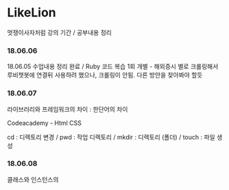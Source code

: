 # LikeLion
멋쟁이사자처럼 강의 기간 / 공부내용 정리

### 18.06.06
  18.06.05 수업내용 정리 완료 / 
  Ruby 코드 복습 1회
  개별 - 해외증시 별로 크롤링해서 루비챗봇에 연결뒤 사용하려 했으나, 크롤링이 안됨. 다른 방안을 찾아봐야 할듯


### 18.06.07
  라이브러리와 프레임워크의 차이  :  한단어의 차이
  
  Codeacademy   - Html CSS
  
  cd : 디렉토리 변경 / pwd : 작업 디렉토리 / mkdir : 디렉토리 (폴더) / touch : 파일 생성

### 18.06.08
  클래스와 인스턴스의 
